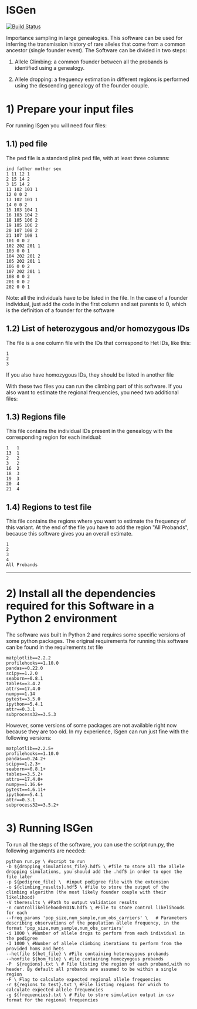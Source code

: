 # ISGen
[![Build Status](https://travis-ci.org/DomNelson/ISGen.svg?branch=master)](https://travis-ci.org/DomNelson/ISGen)

Importance sampling in large genealogies. This software can be used for inferring the transmission history of rare alleles that come from a common ancestor (single founder event).
The Software can be divided in two steps:

1) Allele Climbing: a common founder between all the probands is identified using a genealogy.

2) Allele dropping: a frequency estimation in different regions is performed using the descending genealogy of the founder couple.

#   1) Prepare your input files

For running ISgen you will need four files:

## 1.1) ped file

The ped file is a standard plink ped file, with at least three columns:
```
ind father mother sex
1 11 12 1
2 15 14 2
3 15 14 2
11 102 101 1
12 0 0 2
13 102 101 1
14 0 0 2
15 103 104 1
16 103 104 2
18 105 106 2
19 105 106 2
20 107 108 2
21 107 108 1
101 0 0 2
102 202 201 1
103 0 0 1
104 202 201 2
105 202 201 1
106 0 0 2
107 202 201 1
108 0 0 2
201 0 0 2
202 0 0 1
```

Note: all the individuals have to be listed in the file. In the case of a founder individual, just add the code in the first column and set parents to 0, which is the definition of a founder for the software

## 1.2) List of heterozygous and/or homozygous IDs

The file is a one column file with the IDs that correspond to Het IDs, like this:
```
1
2
3
```
If you also have homozygous IDs, they should be listed in another file

With these two files you can run the climbing part of this software. If you also want to estimate the regional frequencies, you need two additional files:

## 1.3) Regions file

This file contains the individual IDs present in the genealogy with the corresponding region for each invidual:

```
1	1
13	1
2	2
3	2
16	2
18	3
19	3
20	4
21	4
```
## 1.4) Regions to test file
This file contains the regions where you want to estimate the frequency of this variant. At the end of the file you have to add the region "All Probands", because this software gives you an overall estimate.

```
1
2
3
4
All Probands
```

---
#   2) Install all the dependencies required for this Software in a Python 2 environment
The software was built in Python 2 and requires some specific versions of some python packages. The original requirements for running this software can be found in the requirements.txt file
```
matplotlib==2.2.2
profilehooks==1.10.0
pandas==0.22.0
scipy==1.2.0
seaborn==0.8.1
tables==3.4.2
attrs==17.4.0
numpy==1.14
pytest==3.5.0
ipython==5.4.1
attr==0.3.1
subprocess32==3.5.3
```
However, some versions of some packages are not available right now because they are too old. In my experience, ISgen can run just fine with the following versions:

```
matplotlib==2.2.5+
profilehooks==1.10.0
pandas==0.24.2+
scipy==1.2.3+
seaborn==0.8.1+
tables==3.5.2+
attrs==17.4.0+
numpy==1.16.6+
pytest==4.6.11+
ipython==5.4.1
attr==0.3.1
subprocess32==3.5.2+
```

# 3) Running ISGen
To run all the steps of the software, you can use the script run.py, the following arguments are needed:
```
python run.py \ #script to run
-b ${dropping_simulations_file}.hdf5 \ #file to store all the allele dropping simulations, you should add the .hdf5 in order to open the file later
-p ${pedigree_file} \  #input pedigree file with the extension
-o ${climbing_results}.hdf5 \ #file to store the output of the climbing algorithm (the most likely founder couple with their likelihood)
-V theresults \ #Path to output validation results
-n controllikeliehoodHYDIN.hdf5 \ #File to store control likelihoods for each
--freq_params 'pop_size,num_sample,num_obs_carriers' \   # Parameters describing observations of the population allele frequency, in the format 'pop_size,num_sample,num_obs_carriers'
-i 1000 \ #Number of allele drops to perform from each individual in the pedigree
-I 1000 \ #Number of allele climbing iterations to perform from the provided homs and hets
--hetfile ${het_file} \ #File containing heterozygous probands
--homfile ${hom_file} \ #ile containing homozyogous probands
-P  ${regions}.txt \ # File listing the region of each proband,with no header. By default all probands are assumed to be within a single region
-F \ Flag to calculate expected regional allele frequencies
-r ${regions_to_test}.txt \ #File listing regions for which to calculate expected allele frequencies
-g ${frequencies}.txt \ # File to store simulation output in csv format for the regional frequencies
```

